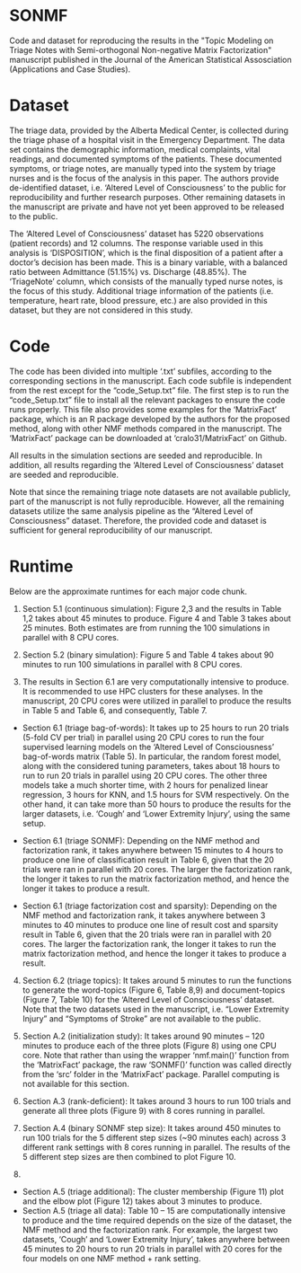 # SONMF
Code and dataset for reproducing the results in the "Topic Modeling on Triage Notes with Semi-orthogonal Non-negative Matrix Factorization" manuscript published in the Journal of the American Statistical Assosciation (Applications and Case Studies).

# Dataset 
The triage data, provided by the Alberta Medical Center, is collected during the triage phase of a hospital visit in the Emergency Department. The data set contains the demographic information, medical complaints, vital readings, and documented symptoms of the patients. These documented symptoms, or triage notes, are manually typed into the system by triage nurses and is the focus of the analysis in this paper. The authors provide de-identified dataset, i.e. ‘Altered Level of Consciousness’ to the public for reproducibility and further research purposes. Other remaining datasets in the manuscript are private and have not yet been approved to be released to the public.

The ‘Altered Level of Consciousness’ dataset has 5220 observations (patient records) and 12 columns. The response variable used in this analysis is ‘DISPOSITION’, which is the final disposition of a patient after a doctor’s decision has been made. This is a binary variable, with a balanced ratio between Admittance (51.15%) vs. Discharge (48.85%). The ‘TriageNote’ column, which consists of the manually typed nurse notes, is the focus of this study. Additional triage information of the patients (i.e. temperature, heart rate, blood pressure, etc.) are also provided in this dataset, but they are not considered in this study. 

# Code 
The code has been divided into multiple ‘.txt’ subfiles, according to the corresponding sections in the manuscript. Each code subfile is independent from the rest except for the “code_Setup.txt” file. The first step is to run the “code_Setup.txt” file to install all the relevant packages to ensure the code runs properly. This file also provides some examples for the ‘MatrixFact’ package, which is an R package developed by the authors for the proposed method, along with other NMF methods compared in the manuscript. The ‘MatrixFact’ package can be downloaded at ‘cralo31/MatrixFact’ on Github.

All results in the simulation sections are seeded and reproducible. In addition, all results regarding the ‘Altered Level of Consciousness’ dataset are seeded and reproducible. 

Note that since the remaining triage note datasets are not available publicly, part of the manuscript is not fully reproducible. However, all the remaining datasets utilize the same analysis pipeline as the “Altered Level of Consciousness” dataset. Therefore, the provided code and dataset is sufficient for general reproducibility of our manuscript.

# Runtime
Below are the approximate runtimes for each major code chunk.

1.	Section 5.1 (continuous simulation): Figure 2,3 and the results in Table 1,2 takes about 45 minutes to produce. Figure 4 and Table 3 takes about 25 minutes. Both estimates are from running the 100 simulations in parallel with 8 CPU cores.

2.	Section 5.2 (binary simulation): Figure 5 and Table 4 takes about 90 minutes to run 100 simulations in parallel with 8 CPU cores.

3.	The results in Section 6.1 are very computationally intensive to produce. It is recommended to use HPC clusters for these analyses. In the manuscript, 20 CPU cores were utilized in parallel to produce the results in Table 5 and Table 6, and consequently, Table 7.

- Section 6.1 (triage bag-of-words): It takes up to 25 hours to run 20 trials (5-fold CV per trial) in parallel using 20 CPU cores to run the four supervised learning models on the ‘Altered Level of Consciousness’ bag-of-words matrix (Table 5). In particular, the random forest model, along with the considered tuning parameters, takes about 18 hours to run to run 20 trials in parallel using 20 CPU cores. The other three models take a much shorter time, with 2 hours for penalized linear regression, 3 hours for KNN, and 1.5 hours for SVM respectively. On the other hand, it can take more than 50 hours to produce the results for the larger datasets, i.e. ‘Cough’ and ‘Lower Extremity Injury’, using the same setup.

- Section 6.1 (triage SONMF): Depending on the NMF method and factorization rank, it takes anywhere between 15 minutes to 4 hours to produce one line of classification result in Table 6, given that the 20 trials were ran in parallel with 20 cores. The larger the factorization rank, the longer it takes to run the matrix factorization method, and hence the longer it takes to produce a result.  

- Section 6.1 (triage factorization cost and sparsity): Depending on the NMF method and factorization rank, it takes anywhere between 3 minutes to 40 minutes to produce one line of result cost and sparsity result in Table 6, given that the 20 trials were ran in parallel with 20 cores. The larger the factorization rank, the longer it takes to run the matrix factorization method, and hence the longer it takes to produce a result.  

4.	Section 6.2 (triage topics): It takes around 5 minutes to run the functions to generate the word-topics (Figure 6, Table 8,9) and document-topics (Figure 7, Table 10) for the ‘Altered Level of Consciousness’ dataset. Note that the two datasets used in the manuscript, i.e. “Lower Extremity Injury” and “Symptoms of Stroke” are not available to the public.

5.	Section A.2 (initialization study): It takes around 90 minutes – 120 minutes to produce each of the three plots (Figure 8) using one CPU core. Note that rather than using the wrapper ‘nmf.main()’ function from the ‘MatrixFact’ package, the raw ‘SONMF()’ function was called directly from the ‘src’ folder in the ‘MatrixFact’ package. Parallel computing is not available for this section.

6.	Section A.3 (rank-deficient): It takes around 3 hours to run 100 trials and generate all three plots (Figure 9) with 8 cores running in parallel.

7.	Section A.4 (binary SONMF step size): It takes around 450 minutes to run 100 trials for the 5 different step sizes (~90 minutes each) across 3 different rank settings with 8 cores running in parallel. The results of the 5 different step sizes are then combined to plot Figure 10.

8.	
- Section A.5 (triage additional): The cluster membership (Figure 11) plot and the elbow plot (Figure 12) takes about 3 minutes to produce.
- Section A.5 (triage all data): Table 10 – 15 are computationally intensive to produce and the time required depends on the size of the dataset, the NMF method and the factorization rank. For example, the largest two datasets, ‘Cough’ and ‘Lower Extremity Injury’, takes anywhere between 45 minutes to 20 hours to run 20 trials in parallel with 20 cores for the four models on one NMF method + rank setting. 
